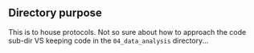 ## Directory purpose

This is to house protocols. 
Not so sure about how to approach the code sub-dir VS keeping code in the `04_data_analysis` directory...
